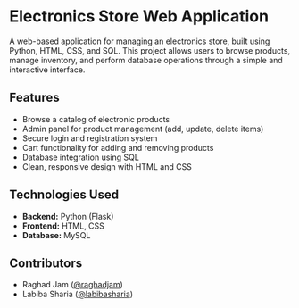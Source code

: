 
# Electronics Store Web Application

A web-based application for managing an electronics store, built using Python, HTML, CSS, and SQL. This project allows users to browse products, manage inventory, and perform database operations through a simple and interactive interface.

##  Features

- Browse a catalog of electronic products
- Admin panel for product management (add, update, delete items)
- Secure login and registration system
- Cart functionality for adding and removing products
- Database integration using SQL
- Clean, responsive design with HTML and CSS

##  Technologies Used

- **Backend:** Python (Flask)
- **Frontend:** HTML, CSS
- **Database:** MySQL

##  Contributors

- Raghad Jam ([@raghadjam](https://github.com/raghadjam))
- Labiba Sharia ([@labibasharia](https://github.com/lsharia))

